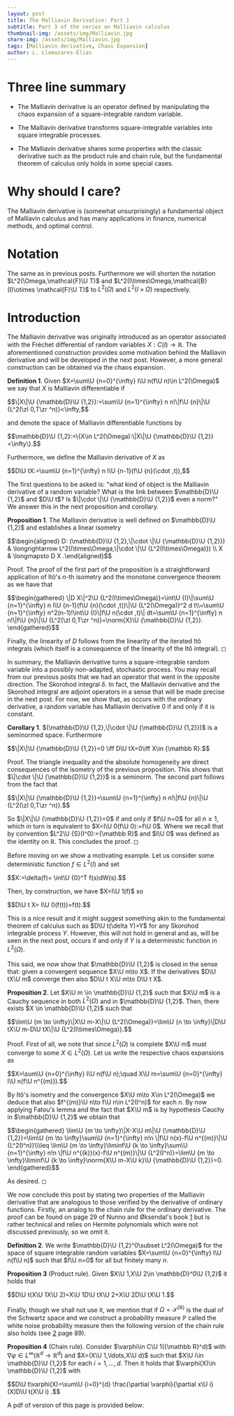 ```yaml
---
layout: post
title: The Malliavin Derivative: Part 1
subtitle: Part 3 of the series on Malliavin calculus
thumbnail-img: /assets/img/Malliavin.jpg
share-img: /assets/img/Malliavin.jpg
tags: [Malliavin derivative, Chaos Expansion]
author: L. Llamazares-Elias
---
```


#  Three line summary

-   The Malliavin derivative is an operator defined by manipulating the
    chaos expansion of a square-integrable random variable.

-   The Malliavin derivative transforms square-integrable variables into
    square integrable processes.

-   The Malliavin derivative shares some properties with the classic
    derivative such as the product rule and chain rule, but the
    fundamental theorem of calculus only holds in some special cases.

# Why should I care?

The Malliavin derivative is (somewhat unsurprisingly) a fundamental
object of Malliavin calculus and has many applications in finance,
numerical methods, and optimal control.

# Notation

The same as in previous posts. Furthermore we will shorten the notation
$L^2(\Omega,\mathcal{F}\U T)$ and
$L^2(I\times\Omega,\mathcal{B}(I)\otimes \mathcal{F}\U T)$ to
$L^2(\Omega)$ and $L^2(I\times\Omega)$ respectively.

# Introduction

The Malliavin derivative was originally introduced as an operator
associated with the Fréchet differential of random variables
$X: C(I)\to {\mathbb R}$. The aforementioned construction provides some
motivation behind the Malliavin derivative and will be developed in the
next post. However, a more general construction can be obtained via the
chaos expansion.


**Definition 1**. Given $X=\sum\U {n=0}^{\infty} I\U n(f\U n)\in L^2(\Omega)$
we say that $X$ is Malliavin differentiable if


<div>
 $$\|X\|\U {\mathbb{D}\U {1,2}}:=\sum\U {n=1}^{\infty} n n!\|f\U {n}\|\U {L^2(\zl 0,T\zr ^n)}<\infty,$$
</div>


and denote the space of Malliavin differentiable functions by


<div>
 $$\mathbb{D}\U {1,2}:=\{X\in L^2(\Omega):\|X\|\U {\mathbb{D}\U {1,2}}<\infty\}.$$
</div>


Furthermore, we define the Malliavin derivative of $X$ as


<div>
 $$D\U tX:=\sum\U {n=1}^{\infty} n I\U {n-1}(f\U {n}(\cdot ,t)),$$
</div>




The first questions to be asked is: "what kind of object is the
Malliavin derivative of a random variable? What is the link between
$\mathbb{D}\U {1,2}$ and $D\U t$? Is $\|\cdot \|\U {\mathbb{D}\U {1,2}}$ even a
norm?" We answer this in the next proposition and corollary.


**Proposition 1**. The Malliavin derivative is well defined on
$\mathbb{D}\U {1,2}$ and establishes a linear isometry

<div>
 $$\begin{aligned}
        D: (\mathbb{D}\U {1,2},\|\cdot \|\U {\mathbb{D}\U {1,2}}) & \longrightarrow L^2(I\times\Omega,\|\cdot \|\U {L^2(I\times\Omega)}) \\
        X                                                   & \longmapsto D  X
        .\end{aligned}$$
</div>





Proof. The proof of the first part of the proposition is a
straightforward application of Itô's $n$-th isometry and the monotone
convergence theorem as we have that

<div>
 $$\begin{gathered}
        \|D  X\|^2\U {L^2(I\times\Omega)}=\int\U {I}\|\sum\U {n=1}^{\infty} n I\U {n-1}(f\U {n}(\cdot ,t))\|\U {L^2(\Omega)}^2 d t\\=\sum\U {n=1}^{\infty} n^2(n-1)!\int\U {I}\|f\U n(\cdot ,t)\| dt=\sum\U {n=1}^{\infty} n n!\|f\U {n}\|\U {L^2(\zl 0,T\zr ^n)}=\norm{X}\U {\mathbb{D}\U {1,2}}.
    \end{gathered}$$
</div>

  Finally, the linearity of $D$ follows from the
linearity of the iterated Itô integrals (which itself is a consequence
of the linearity of the Itô integral). ◻


In summary, the Malliavin derivative turns a square-integrable random
variable into a possibly non-adapted, stochastic process. You may recall
from our previous posts that we had an operator that went in the
opposite direction. The Skorohod integral $\delta$. In fact, the
Malliavin derivative and the Skorohod integral are adjoint operators in
a sense that will be made precise in the next post. For now, we show
that, as occurs with the ordinary derivative, a random variable has
Malliavin derivative $0$ if and only if it is constant.


**Corollary 1**. $(\mathbb{D}\U {1,2},\|\cdot \|\U {\mathbb{D}\U {1,2}})$ is
a seminormed space. Furthermore


<div>
 $$\|X\|\U {\mathbb{D}\U {1,2}}=0 \iff D\U tX=0\iff X\in {\mathbb R}.$$
</div>





Proof. The triangle inequality and the absolute homogeneity are direct
consequences of the isometry of the previous proposition. This shows
that $\|\cdot \|\U {\mathbb{D}\U {1,2}}$ is a seminorm. The second part
follows from the fact that


<div>
 $$\|X\|\U {\mathbb{D}\U {1,2}}=\sum\U {n=1}^{\infty} n n!\|f\U {n}\|\U {L^2(\zl 0,T\zr ^n)}.$$
</div>


So $\|X\|\U {\mathbb{D}\U {1,2}}=0$ if and only if $f\U n=0$ for all
$n\geq 1$, which in turn is equivalent to $X=I\U 0(f\U 0):=f\U 0$. Where we
recall that by convention $L^2\U {S}(I^0):={\mathbb R}$ and $I\U 0$ was
defined as the identity on ${\mathbb R}$. This concludes the proof. ◻


Before moving on we show a motivating example. Let us consider some
deterministic function $f\in L^2(I)$ and set


<div>
 $$X:=\delta(f)= \int\U {0}^T f(s)dW(s).$$
</div>

  Then, by construction, we have
$X=I\U 1(f)$ so

<div>
 $$D\U t X= I\U 0(f(t))=f(t).$$
</div>

  This is a nice result and it
might suggest something akin to the fundamental theorem of calculus such
as $D\U t(\delta Y)=Y$ for any Skorohod integrable process $Y$. However,
this will not hold in general and as, will be seen in the next post,
occurs if and only if $Y$ is a deterministic function in $L^2(\Omega)$.\
\
This said, we now show that $\mathbb{D}\U {1,2}$ is closed in the sense
that: given a convergent sequence $X\U m\to X$. If the derivatives
$D\U tX\U m$ converge then also $D\U t X\U m\to D\U t X$.


**Proposition 2**. Let $X\U m \in \mathbb{D}\U {1,2}$ such that $X\U m$ is a
Cauchy sequence in both $L^2(\Omega)$ and in $\mathbb{D}\U {1,2}$. Then,
there exists $X \in \mathbb{D}\U {1,2}$ such that


<div>
 $$\lim\U {m \to \infty}\|X\U m-X\|\U {L^2(\Omega)}=\lim\U {n \to \infty}\|D\U tX\U m-D\U tX\|\U {L^2(I\times\Omega)}.$$
</div>





Proof. First of all, we note that since $L^2(\Omega)$ is complete
$X\U m$ must converge to some $X\in L^2(\Omega)$. Let us write the
respective chaos expansions as


<div>
 $$X=\sum\U {n=0}^{\infty} I\U n(f\U n);\quad X\U m=\sum\U {n=0}^{\infty} I\U n(f\U n^{(m)}).$$
</div>


By Itô's isometry and the convergence $X\U m\to X\in L^2(\Omega)$ we
deduce that also $f^{(m)}\U n\to f\U n\in L^2(I^n)$ for each $n$. By now
applying Fatou's lemma and the fact that $X\U m$ is by hypothesis Cauchy
in $\mathbb{D}\U {1,2}$ we obtain that

<div>
 $$\begin{gathered}
        \lim\U {m \to \infty}\|X-X\U m\|\U {\mathbb{D}\U {1,2}}=\lim\U {m \to \infty}\sum\U {n=1}^{\infty} n!n \|f\U n(x)-f\U n^{(m)}\|\U {L^2(I^n)}\\\leq \lim\U {m \to \infty}\liminf\U {k \to \infty}\sum\U {n=1}^{\infty} n!n \|f\U n^{(k)}(x)-f\U n^{(m)}\|\U {L^2(I^n)}=\lim\U {m \to \infty}\liminf\U {k \to \infty}\norm{X\U m-X\U k}\U {\mathbb{D}\U {1,2}}=0.
    \end{gathered}$$
</div>

  As desired. ◻


We now conclude this post by stating two properties of the Malliavin
derivative that are analogous to those verified by the derivative of
ordinary functions. Firstly, an analog to the chain rule for the
ordinary derivative. The proof can be found on page $29$ of Nunno and
Øksendal's book [1](https://link.springer.com/book/10.1007/978-3-540-78572-9) but is rather technical and relies
on Hermite polynomials which were not discussed previously, so we omit
it.


**Definition 2**. We write $\mathbb{D}\U {1,2}^0\subset L^2(\Omega)$ for
the space of square integrable random variables
$X=\sum\U {n=0}^{\infty} I\U n(f\U n)$ such that $f\U n=0$ for all but finitely
many $n$.



**Proposition 3** (Product rule). Given $X\U 1,X\U 2\in \mathbb{D}^0\U {1,2}$
it holds that

<div>
 $$D\U t(X\U 1X\U 2)=X\U 1D\U tX\U 2+X\U 2D\U tX\U 1.$$
</div>




Finally, though we shall not use it, we mention that if
$\Omega=\mathcal{S}^({\mathbb R})$ is the dual of the Schwartz space
and we construct a probability measure $\mathbb{P}$ called the white
noise probability measure then the following version of the chain rule
also holds (see [2](https://link.springer.com/book/10.1007/978-3-540-78572-9) page $89$).


**Proposition 4** (Chain rule). Consider
$\varphi\in C\U 1({\mathbb R}^d)$ with
$\nabla \varphi\in {L^\infty({\mathbb R}^d\to{\mathbb R}^d)}$ and
$X=(X\U 1,\ldots,X\U d)$ such that $X\U i\in \mathbb{D}\U {1,2}$ for each
$i=1,\ldots,d$. Then it holds that $\varphi(X)\in \mathbb{D}\U {1,2}$ with


<div>
 $$D\U t\varphi(X)=\sum\U {i=0}^{d} \frac{\partial \varphi}{\partial x\U i}(X)D\U t(X\U i) .$$
</div>



A pdf of version of this page is provided below:
<object data="/assets/Malliavin3.pdf" width="1000" height="1000" type='application/pdf'></object>
